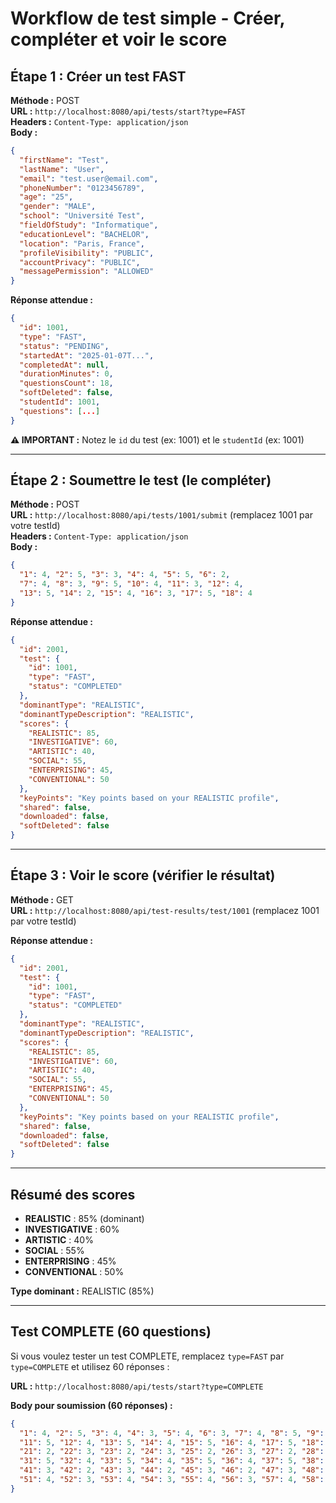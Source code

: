 # Workflow de test simple - Créer, compléter et voir le score

## Étape 1 : Créer un test FAST

**Méthode :** POST  
**URL :** `http://localhost:8080/api/tests/start?type=FAST`  
**Headers :** `Content-Type: application/json`  
**Body :**
```json
{
  "firstName": "Test",
  "lastName": "User",
  "email": "test.user@email.com",
  "phoneNumber": "0123456789",
  "age": "25",
  "gender": "MALE",
  "school": "Université Test",
  "fieldOfStudy": "Informatique",
  "educationLevel": "BACHELOR",
  "location": "Paris, France",
  "profileVisibility": "PUBLIC",
  "accountPrivacy": "PUBLIC",
  "messagePermission": "ALLOWED"
}
```

**Réponse attendue :**
```json
{
  "id": 1001,
  "type": "FAST",
  "status": "PENDING",
  "startedAt": "2025-01-07T...",
  "completedAt": null,
  "durationMinutes": 0,
  "questionsCount": 18,
  "softDeleted": false,
  "studentId": 1001,
  "questions": [...]
}
```

**⚠️ IMPORTANT :** Notez le `id` du test (ex: 1001) et le `studentId` (ex: 1001)

---

## Étape 2 : Soumettre le test (le compléter)

**Méthode :** POST  
**URL :** `http://localhost:8080/api/tests/1001/submit` (remplacez 1001 par votre testId)  
**Headers :** `Content-Type: application/json`  
**Body :**
```json
{
  "1": 4, "2": 5, "3": 3, "4": 4, "5": 5, "6": 2,
  "7": 4, "8": 3, "9": 5, "10": 4, "11": 3, "12": 4,
  "13": 5, "14": 2, "15": 4, "16": 3, "17": 5, "18": 4
}
```

**Réponse attendue :**
```json
{
  "id": 2001,
  "test": {
    "id": 1001,
    "type": "FAST",
    "status": "COMPLETED"
  },
  "dominantType": "REALISTIC",
  "dominantTypeDescription": "REALISTIC",
  "scores": {
    "REALISTIC": 85,
    "INVESTIGATIVE": 60,
    "ARTISTIC": 40,
    "SOCIAL": 55,
    "ENTERPRISING": 45,
    "CONVENTIONAL": 50
  },
  "keyPoints": "Key points based on your REALISTIC profile",
  "shared": false,
  "downloaded": false,
  "softDeleted": false
}
```

---

## Étape 3 : Voir le score (vérifier le résultat)

**Méthode :** GET  
**URL :** `http://localhost:8080/api/test-results/test/1001` (remplacez 1001 par votre testId)

**Réponse attendue :**
```json
{
  "id": 2001,
  "test": {
    "id": 1001,
    "type": "FAST",
    "status": "COMPLETED"
  },
  "dominantType": "REALISTIC",
  "dominantTypeDescription": "REALISTIC",
  "scores": {
    "REALISTIC": 85,
    "INVESTIGATIVE": 60,
    "ARTISTIC": 40,
    "SOCIAL": 55,
    "ENTERPRISING": 45,
    "CONVENTIONAL": 50
  },
  "keyPoints": "Key points based on your REALISTIC profile",
  "shared": false,
  "downloaded": false,
  "softDeleted": false
}
```

---

## Résumé des scores

- **REALISTIC** : 85% (dominant)
- **INVESTIGATIVE** : 60%
- **ARTISTIC** : 40%
- **SOCIAL** : 55%
- **ENTERPRISING** : 45%
- **CONVENTIONAL** : 50%

**Type dominant :** REALISTIC (85%)

---

## Test COMPLETE (60 questions)

Si vous voulez tester un test COMPLETE, remplacez `type=FAST` par `type=COMPLETE` et utilisez 60 réponses :

**URL :** `http://localhost:8080/api/tests/start?type=COMPLETE`

**Body pour soumission (60 réponses) :**
```json
{
  "1": 4, "2": 5, "3": 4, "4": 3, "5": 4, "6": 3, "7": 4, "8": 5, "9": 4, "10": 3,
  "11": 5, "12": 4, "13": 5, "14": 4, "15": 5, "16": 4, "17": 5, "18": 4, "19": 3, "20": 4,
  "21": 2, "22": 3, "23": 2, "24": 3, "25": 2, "26": 3, "27": 2, "28": 3, "29": 2, "30": 3,
  "31": 5, "32": 4, "33": 5, "34": 4, "35": 5, "36": 4, "37": 5, "38": 4, "39": 5, "40": 4,
  "41": 3, "42": 2, "43": 3, "44": 2, "45": 3, "46": 2, "47": 3, "48": 2, "49": 1, "50": 2,
  "51": 4, "52": 3, "53": 4, "54": 3, "55": 4, "56": 3, "57": 4, "58": 3, "59": 4, "60": 3
}
``` 
